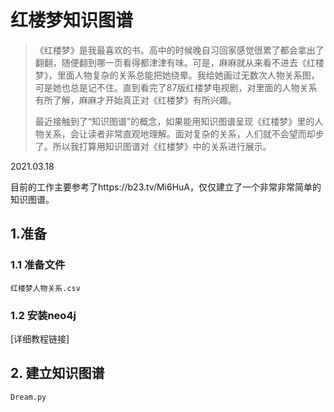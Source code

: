 

# 红楼梦知识图谱

> 《红楼梦》是我最喜欢的书。高中的时候晚自习回家感觉很累了都会拿出了翻翻，随便翻到哪一页看得都津津有味。可是，麻麻就从来看不进去《红楼梦》，里面人物复杂的关系总能把她绕晕。我给她画过无数次人物关系图，可是她也总是记不住。直到看完了87版红楼梦电视剧，对里面的人物关系有所了解，麻麻才开始真正对《红楼梦》有所兴趣。
>
> 最近接触到了“知识图谱”的概念，如果能用知识图谱呈现《红楼梦》里的人物关系，会让读者非常直观地理解。面对复杂的关系，人们就不会望而却步了。所以我打算用知识图谱对《红楼梦》中的关系进行展示。



2021.03.18

目前的工作主要参考了https://b23.tv/Mi6HuA，仅仅建立了一个非常非常简单的知识图谱。



## 1.准备

### 1.1 准备文件

`红楼梦人物关系.csv`

### 1.2 安装neo4j

[详细教程链接]



## 2. 建立知识图谱

`Dream.py`
